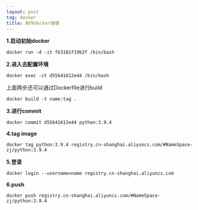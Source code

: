 ```yaml
---
layout: post
tag: docker
title: 制作docker镜像
---
```


**1.启动初始docker**

`docker run -d -it f63181f19b2f /bin/bash`

**2.进入去配置环境**

`docker exec -it d55641612e44 /bin/bash`

上面两步还可以通过Dockerfile进行build

`docker build -t name:tag .`

**3.进行commit**

`docker commit d55641612e44 python:3.9.4`

**4.tag image**

`docker tag python:3.9.4 registry.cn-shanghai.aliyuncs.com/#NameSpace-zj/python:3.9.4`

**5.登录**

`docker login --username=name registry.cn-shanghai.aliyuncs.com`

**6.push**

`docker push registry.cn-shanghai.aliyuncs.com/#NameSpace-zj/python:3.9.4`
